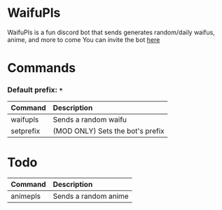 # WaifuPls
WaifuPls is a fun discord bot that sends generates random/daily waifus, anime, and more to come
You can invite the bot [here](https://discord.com/oauth2/authorize?client_id=809914209060126720&scope=bot&permissions=116736)
# Commands
### Default prefix: ```*```
| Command  | Description |
| :---  | :---  |
| waifupls  | Sends a random waifu  |
| setprefix  | (MOD ONLY) Sets the bot's prefix  |

# Todo
| Command  | Description |
| :---  | :---  |
| animepls  | Sends a random anime  |
